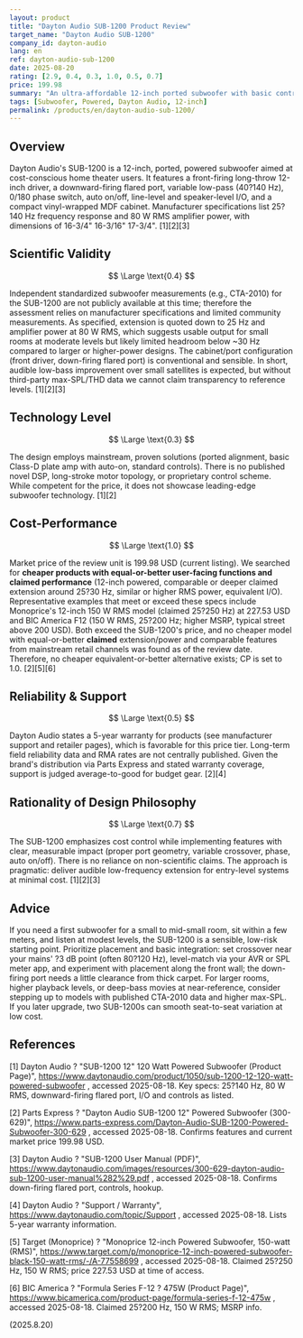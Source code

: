```yaml
---
layout: product
title: "Dayton Audio SUB-1200 Product Review"
target_name: "Dayton Audio SUB-1200"
company_id: dayton-audio
lang: en
ref: dayton-audio-sub-1200
date: 2025-08-20
rating: [2.9, 0.4, 0.3, 1.0, 0.5, 0.7]
price: 199.98
summary: "An ultra-affordable 12-inch ported subwoofer with basic controls and a downward-firing flared port. Manufacturer specs indicate 25?140 Hz extension and 80 W RMS power; third-party lab data are scarce. For small rooms and modest listening levels it can be effective, and given the market, no cheaper equal-or-better alternative (by specs) was found at this price."
tags: [Subwoofer, Powered, Dayton Audio, 12-inch]
permalink: /products/en/dayton-audio-sub-1200/
---
```


## Overview

Dayton Audio's SUB-1200 is a 12-inch, ported, powered subwoofer aimed at cost-conscious home theater users. It features a front-firing long-throw 12-inch driver, a downward-firing flared port, variable low-pass (40?140 Hz), 0/180 phase switch, auto on/off, line-level and speaker-level I/O, and a compact vinyl-wrapped MDF cabinet. Manufacturer specifications list 25?140 Hz frequency response and 80 W RMS amplifier power, with dimensions of 16-3/4" 16-3/16" 17-3/4". [1][2][3]

## Scientific Validity

$$ \Large \text{0.4} $$

Independent standardized subwoofer measurements (e.g., CTA-2010) for the SUB-1200 are not publicly available at this time; therefore the assessment relies on manufacturer specifications and limited community measurements. As specified, extension is quoted down to 25 Hz and amplifier power at 80 W RMS, which suggests usable output for small rooms at moderate levels but likely limited headroom below ~30 Hz compared to larger or higher-power designs. The cabinet/port configuration (front driver, down-firing flared port) is conventional and sensible. In short, audible low-bass improvement over small satellites is expected, but without third-party max-SPL/THD data we cannot claim transparency to reference levels. [1][2][3]

## Technology Level

$$ \Large \text{0.3} $$

The design employs mainstream, proven solutions (ported alignment, basic Class-D plate amp with auto-on, standard controls). There is no published novel DSP, long-stroke motor topology, or proprietary control scheme. While competent for the price, it does not showcase leading-edge subwoofer technology. [1][2]

## Cost-Performance

$$ \Large \text{1.0} $$

Market price of the review unit is 199.98 USD (current listing). We searched for **cheaper products with equal-or-better user-facing functions and claimed performance** (12-inch powered, comparable or deeper claimed extension around 25?30 Hz, similar or higher RMS power, equivalent I/O). Representative examples that meet or exceed these specs include Monoprice's 12-inch 150 W RMS model (claimed 25?250 Hz) at 227.53 USD and BIC America F12 (150 W RMS, 25?200 Hz; higher MSRP, typical street above 200 USD). Both exceed the SUB-1200's price, and no cheaper model with equal-or-better **claimed** extension/power and comparable features from mainstream retail channels was found as of the review date. Therefore, no cheaper equivalent-or-better alternative exists; CP is set to 1.0. [2][5][6]

## Reliability & Support

$$ \Large \text{0.5} $$

Dayton Audio states a 5-year warranty for products (see manufacturer support and retailer pages), which is favorable for this price tier. Long-term field reliability data and RMA rates are not centrally published. Given the brand's distribution via Parts Express and stated warranty coverage, support is judged average-to-good for budget gear. [2][4]

## Rationality of Design Philosophy

$$ \Large \text{0.7} $$

The SUB-1200 emphasizes cost control while implementing features with clear, measurable impact (proper port geometry, variable crossover, phase, auto on/off). There is no reliance on non-scientific claims. The approach is pragmatic: deliver audible low-frequency extension for entry-level systems at minimal cost. [1][2][3]

## Advice

If you need a first subwoofer for a small to mid-small room, sit within a few meters, and listen at modest levels, the SUB-1200 is a sensible, low-risk starting point. Prioritize placement and basic integration: set crossover near your mains' ?3 dB point (often 80?120 Hz), level-match via your AVR or SPL meter app, and experiment with placement along the front wall; the down-firing port needs a little clearance from thick carpet. For larger rooms, higher playback levels, or deep-bass movies at near-reference, consider stepping up to models with published CTA-2010 data and higher max-SPL. If you later upgrade, two SUB-1200s can smooth seat-to-seat variation at low cost.

## References

[1] Dayton Audio ? "SUB-1200 12" 120 Watt Powered Subwoofer (Product Page)", https://www.daytonaudio.com/product/1050/sub-1200-12-120-watt-powered-subwoofer , accessed 2025-08-18. Key specs: 25?140 Hz, 80 W RMS, downward-firing flared port, I/O and controls as listed.

[2] Parts Express ? "Dayton Audio SUB-1200 12" Powered Subwoofer (300-629)", https://www.parts-express.com/Dayton-Audio-SUB-1200-Powered-Subwoofer-300-629 , accessed 2025-08-18. Confirms features and current market price 199.98 USD.

[3] Dayton Audio ? "SUB-1200 User Manual (PDF)", https://www.daytonaudio.com/images/resources/300-629-dayton-audio-sub-1200-user-manual%282%29.pdf , accessed 2025-08-18. Confirms down-firing flared port, controls, hookup.

[4] Dayton Audio ? "Support / Warranty", https://www.daytonaudio.com/topic/Support , accessed 2025-08-18. Lists 5-year warranty information.

[5] Target (Monoprice) ? "Monoprice 12-inch Powered Subwoofer, 150-watt (RMS)", https://www.target.com/p/monoprice-12-inch-powered-subwoofer-black-150-watt-rms/-/A-77558699 , accessed 2025-08-18. Claimed 25?250 Hz, 150 W RMS; price 227.53 USD at time of access.

[6] BIC America ? "Formula Series F-12 ? 475W (Product Page)", https://www.bicamerica.com/product-page/formula-series-f-12-475w , accessed 2025-08-18. Claimed 25?200 Hz, 150 W RMS; MSRP info.

(2025.8.20)


